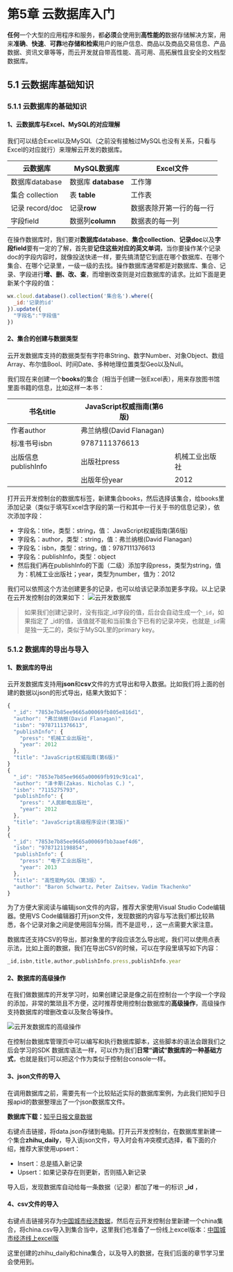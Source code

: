 # 第5章 云数据库入门

**任何**一个大型的应用程序和服务，都**必须**会使用到**高性能的**数据存储解决方案，用来**准确**、**快速**、**可靠**地**存储和检索**用户的账户信息、商品以及商品交易信息、产品数据、资讯文章等等，而云开发就自带高性能、高可用、高拓展性且安全的文档型数据库。

## 5.1 云数据库基础知识

### 5.1.1 云数据库的基础知识

#### 1、云数据库与Excel、MySQL的对应理解

我们可以结合Excel以及MySQL（之前没有接触过MySQL也没有关系，只看与Excel的对应就行）来理解云开发的数据库。

|  云数据库          |  **MySQL数据库**    | **Excel文件**   |
| -------------- | ---------------- | ------------- |
|  数据库database   | 数据库 **database** | 工作簿           |
|  集合 collection | 表 **table**      | 工作表           |
| 记录 record/doc  | 记录**row**        |  数据表除开第一行的每一行 |
|  字段field       | 数据列**column**    |  数据表的每一列      |

在操作数据库时，我们要对**数据库database**、**集合collection**、**记录doc**以及**字段field**要有一定的了解，首先要**记住这些对应的英文单词**，当你要操作某个记录doc的字段内容时，就像投送快递一样，要先搞清楚它到底在哪个数据库、在哪个集合、在哪个记录里，一级一级的去找。操作数据库通常都是对数据库、集合、记录、字段进行**增、删、改、查**，而增删改查则是对应数据库的请求。比如下面是更新某个字段的值：

```javascript
wx.cloud.database().collection('集合名').where({
  _id:'记录的id'
}).update({
  "字段名":"字段值"
})
```

#### 2、集合的创建与数据类型

云开发数据库支持的数据类型有字符串String、数字Number、对象Object、数组Array、布尔值Bool、时间Date、多种地理位置类型Geo以及Null。

我们现在来创建一个**books**的集合（相当于创建一张Excel表），用来存放图书馆里面书籍的信息，比如这样一本书：

| 书名title         | JavaScript权威指南(第6版)  |         |
| --------------- | -------------------- | ------- |
| 作者author        | 弗兰纳根(David Flanagan) |         |
| 标准书号isbn        | 9787111376613        |         |
| 出版信息publishInfo | 出版社press             | 机械工业出版社 |
|                 | 出版年份year             | 2012    |

打开云开发控制台的数据库标签，新建集合books，然后选择该集合，给books里添加记录（类似于填写Excel含字段的第一行和其中一行关于书的信息记录），依次添加字段：

* 字段名：title，类型：string，值： JavaScript权威指南(第6版)
* 字段名：author，类型：string，值：弗兰纳根(David Flanagan)
* 字段名：isbn，类型：string，值：9787111376613
* 字段名：publishInfo，类型：object
* 然后我们再在publishInfo的下面（二级）添加字段press，类型为string，值为：机械工业出版社；year，类型为number，值为：2012

我们可以依照这个方法创建更多的记录，也可以给该记录添加更多字段。以上记录在云开发控制台的效果如下： ![云开发数据库](https://p3-juejin.byteimg.com/tos-cn-i-k3u1fbpfcp/49f2eda988454f2e87d5017434bbcf74~tplv-k3u1fbpfcp-zoom-1.image)

> 如果我们创建记录时，没有指定\_id字段的值，后台会自动生成一个`_id`，如果指定了 \_id的值，该值就不能和当前集合下已有的记录冲突，也就是`_id`需是独一无二的，类似于MySQL里的primary key。

### 5.1.2 数据库的导出与导入

#### 1、数据库的导出

云开发数据库支持用**json**和**csv**文件的方式导出和导入数据。比如我们将上面的创建的数据以json的形式导出，结果大致如下：

```javascript
{
  "_id": "7853e7b85ee9665a00069fb805e816d1",
  "author": "弗兰纳根(David Flanagan)",
  "isbn": "9787111376613",
  "publishInfo": {
    "press": "机械工业出版社",
    "year": 2012
  },
  "title": "JavaScript权威指南(第6版)"
}
{
  "_id": "7853e7b85ee9665a00069fb919c91ca1",
  "author": "泽卡斯(Zakas. Nicholas C.) ",
  "isbn": "7115275793",
  "publishInfo": {
    "press": "人民邮电出版社",
    "year": 2012
  },
  "title": "JavaScript高级程序设计(第3版)"
}
{
  "_id": "7853e7b85ee9665a00069fbb3aaef4d6",
  "isbn": "9787121198854",
  "publishInfo": {
    "press": "电子工业出版社",
    "year": 2013
  },
  "title": "高性能MySQL（第3版）",
  "author": "Baron Schwartz，Peter Zaitsev，Vadim Tkachenko"
}
```

为了方便大家阅读与编辑json文件的内容，推荐大家使用Visual Studio Code编辑器。使用VS Code编辑器打开json文件，发现数据的内容与写法我们都比较熟悉，各个记录对象之间是使用回车分隔，而不是逗号`,`，这一点需要大家注意。

数据库还支持CSV的导出，那对象里的字段应该怎么导出呢，我们可以使用点表示法，比如上面的数据，我们在导出CSV的时候，可以在字段里填写如下内容：

```javascript
_id,isbn,title,author,publishInfo.press,publishInfo.year
```

#### 2、数据库的高级操作

在我们做数据库的开发学习时，如果创建记录是像之前在控制台一个字段一个字段的添加，非常的繁琐且不方便，这时推荐使用控制台数据库的**高级操作**，高级操作支持数据库的增删改查以及聚合等操作。

![云开发数据库的高级操作](https://p3-juejin.byteimg.com/tos-cn-i-k3u1fbpfcp/772f2080ee2e477e8193f9201d02d689~tplv-k3u1fbpfcp-zoom-1.image)

在控制台数据库管理页中可以编写和执行数据库脚本，这些脚本的语法会跟我们之后会学习的SDK 数据库语法一样，可以作为我们**日常“调试”数据库的一种基础方式**，也就是我们可以把这个作为类似于控制台console一样。

#### 3、json文件的导入

在调用数据库之前，需要先有一个比较贴近实际的数据库案例，为此我们把知乎日报apid的数据整理出了一个json数据库文件。

**数据库下载：**[知乎日报文章数据](https://tcb-1251009918.cos.ap-guangzhou.myqcloud.com/data.json)

右键点击链接，将data.json存储到电脑。打开云开发控制台，在数据库里新建一个集合**zhihu\_daily**，导入该json文件，导入时会有冲突模式选择，看下面的介绍，推荐大家使用upsert：

* Insert：总是插入新记录
* Upsert：如果记录存在则更新，否则插入新记录

导入后，发现数据库自动给每一条数据（记录）都加了唯一的标识 **\_id** ，

#### 4、csv文件的导入

右键点击链接另存为[中国城市经济数据](https://tcb-1251009918.cos.ap-guangzhou.myqcloud.com/china.csv)，然后在云开发控制台里新建一个china集合，将china.csv导入到集合当中，这里我们也准备了一份线上excel版本：[中国城市经济线上excel版](https://shimo.im/sheets/HHwXWQ9qHqvG8xDw/MODOC/)

这里创建的zhihu\_daily和china集合，以及导入的数据，在我们后面的章节学习里会使用到。
